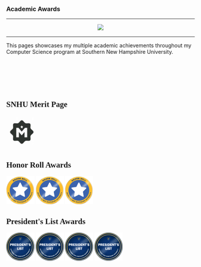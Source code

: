 
### Academic Awards
---
<div style="text-align: center;">
    <a href="https://lo-rose.github.io/eportfolio" title="ePortfolio Home Page"><img src="https://img.shields.io/badge/Home-ePortfolio-purple.svg?style=for-the-badge&logo=homeassistant" /></a>
</div>

---

This pages showcases my multiple academic achievements throughout my Computer Science program at Southern New Hampshire University.

<div id="honors-awards" style="margin: 120px 0; font-family: 'Calibri';">
	<h2>SNHU Merit Page</h2>
	<p><a href="https://meritpages.com/Lauren-Rose" target="_blank"><img src="./include/images/Merit_Logo.jpg" title="My Merit Page" alt="Merit Page Logo" width="85" /></a></p>
	
	
<h2>Honor Roll Awards</h2>
				<p>
					<a href="https://snhu.meritpages.com/stories/Lauren-Lindhurst-Named-to-Honor-Roll/100007511" target="_blank"><img src="./include/images/Honor_Roll_badge.png" title="Named to Honor Roll Term 22EW2" alt="Honor Roll Badge Logo" /></a>
					<a href="https://snhu.meritpages.com/stories/Lauren-Lindhurst-Named-to-Honor-Roll/94773523" target="_blank"><img src="./include/images/Honor_Roll_badge.png" title="Name to Honor Roll Term 22EW1" alt="Honor Roll Badge Logo" /></a>
					<a href="https://snhu.meritpages.com/stories/Lauren-Lindhurst-Named-to-Honor-Roll/85840112" target="_blank"><img src="./include/images/Honor_Roll_badge.png" title="Name to Honor Roll Term 22EW5" alt="Honor Roll Badge Logo" /></a>
				</p>
				
<h2>President's List Awards</h2>
<p>
	<a href="https://github.com/Lo-Rose/eportfolio/blob/main/include/images/lindhurstfall18.pdf" target="_blank"><img src="./include/images/PL_Logo.png" title="Named President's List Fall 2018" alt="Presidents List Logo" /></a>
	<a href="https://github.com/Lo-Rose/eportfolio/blob/main/include/images/lindhurstfall19.pdf" target="_blank"><img src="./include/images/PL_Logo.png" title="Named President's List Fall 2019" alt="Presidents List Logo" /></a>
	<a href="https://github.com/Lo-Rose/eportfolio/blob/main/include/images/lindhurstwinter19.pdf" target="_blank"><img src="./include/images/PL_Logo.png" title="Named President's List Winter 2019" alt="Presidents List Logo" /></a>
	<a href="https://github.com/Lo-Rose/eportfolio/blob/main/include/images/lindhurstfall22.png" target="_blank"><img src="./include/images/PL_Logo.png" title="Named President's List Fall 2022" alt="Presidents List Logo" /></a>
</p>
			</div>
